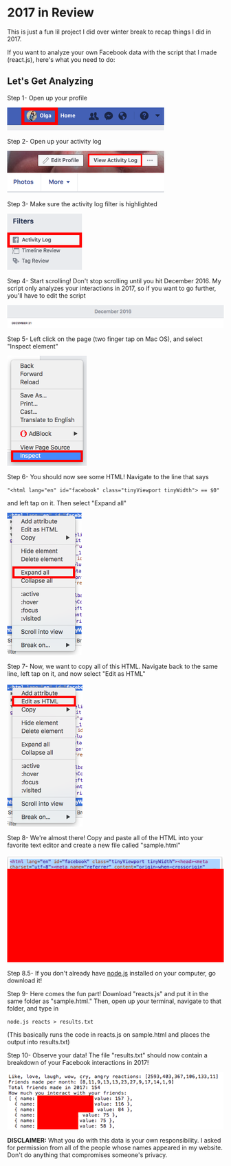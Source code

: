 # 2017 in Review

This is just a fun lil project I did over winter break to recap things I did in 2017.

If you want to analyze your own Facebook data with the script that I made (react.js), here's what you need to do: 

## Let's Get Analyzing
Step 1- Open up your profile

![profile](images/screenshots/profile.png)

Step 2- Open up your activity log

![view activity log](images/screenshots/viewActivityLog.png)

Step 3- Make sure the activity log filter is highlighted

![activity log](images/screenshots/activityLog.png)

Step 4- Start scrolling! Don't stop scrolling until you hit December 2016. My script only analyzes your interactions in 2017, so if you want to go further, you'll have to edit the script

![december 2016](images/screenshots/december2016.png)

Step 5- Left click on the page (two finger tap on Mac OS), and select "Inspect element"

![inspect element](images/screenshots/inspectElement.png)

Step 6- You should now see some HTML! Navigate to the line that says 

```
"<html lang="en" id="facebook" class="tinyViewport tinyWidth"> == $0"
```

and left tap on it. Then select "Expand all"

![expand all](images/screenshots/expandAll.png)

Step 7- Now, we want to copy all of this HTML. Navigate back to the same line, left tap on it, and now select "Edit as HTML"

![edit as HTML](images/screenshots/editAsHTML.png)

Step 8- We're almost there! Copy and paste all of the HTML into your favorite text editor and create a new file called "sample.html"

![HTML](images/screenshots/HTML.png)

Step 8.5- If you don't already have [node.js](https://nodejs.org/en/) installed on your computer, go download it! 

Step 9- Here comes the fun part! Download "reacts.js" and put it in the same folder as "sample.html." Then, open up your terminal, navigate to that folder, and type in 

```
node.js reacts > results.txt
```

(This basically runs the code in reacts.js on sample.html and places the output into results.txt)

Step 10- Observe your data! The file "results.txt" should now contain a breakdown of your Facebook interactions in 2017!

![results](images/screenshots/results.png)

**DISCLAIMER:** What you do with this data is your own responsibility. I asked for permission from all of the people whose names appeared in my website. Don't do anything that compromises someone's privacy.